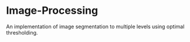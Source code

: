 # Image-Processing

An implementation of image segmentation to multiple levels using optimal thresholding. 
